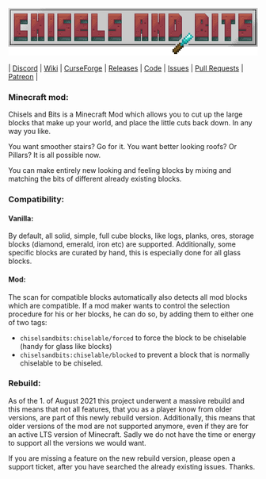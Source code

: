 ![Logo](https://raw.githubusercontent.com/ChiselsAndBits/Assets/main/Logos/logo.png "Logo")

| [Discord](https://discord.chisels-and-bits.com) | [Wiki](https://wiki.chisels-and-bits.com)  | [CurseForge](https://www.curseforge.com/minecraft/mc-mods/chisels-bits)  | [Releases](https://www.curseforge.com/minecraft/mc-mods/chisels-bits/files) | [Code](https://github.com/ChiselsAndBits/Chisels-and-Bits/) | [Issues](https://github.com/ChiselsAndBits/Chisels-and-Bits/issues) | [Pull Requests](https://github.com/ChiselsAndBits/Chisels-and-Bits/pulls) | [Patreon](https://www.patreon.com/chisels_and_bits) |

### Minecraft mod:
Chisels and Bits is a Minecraft Mod which allows you to cut up the large blocks that make up your world, and place the little cuts back down.
In any way you like.

You want smoother stairs? Go for it.
You want better looking roofs? Or Pillars? It is all possible now.

You can make entirely new looking and feeling blocks by mixing and matching the bits of different already existing blocks.

### Compatibility:
#### Vanilla:
By default, all solid, simple, full cube blocks, like logs, planks, ores, storage blocks (diamond, emerald, iron etc) are supported.
Additionally, some specific blocks are curated by hand, this is especially done for all glass blocks.   

#### Mod:
The scan for compatible blocks automatically also detects all mod blocks which are compatible.
If a mod maker wants to control the selection procedure for his or her blocks, he can do so, by adding them to either one of two tags:
- `chiselsandbits:chiselable/forced` to force the block to be chiselable (handy for glass like blocks)
- `chiselsandbits:chiselable/blocked` to prevent a block that is normally chiselable to be chiseled.

### Rebuild:
As of the 1. of August 2021 this project underwent a massive rebuild and this means that not all features, that you as a player know from older versions, are part of this newly rebuild version.
Additionally, this means that older versions of the mod are not supported anymore, even if they are for an active LTS version of Minecraft.
Sadly we do not have the time or energy to support all the versions we would want.

If you are missing a feature on the new rebuild version, please open a support ticket, after you have searched the already existing issues. Thanks. 